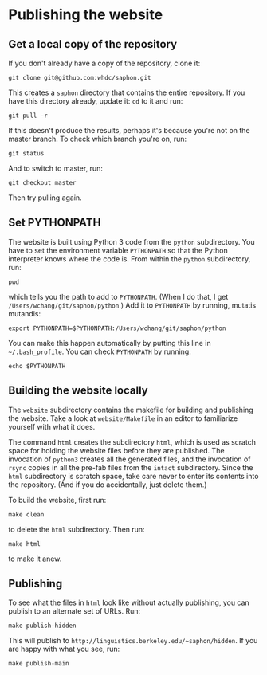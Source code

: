 # Publishing the website

## Get a local copy of the repository

If you don't already have a copy of the repository, clone it:

  `git clone git@github.com:whdc/saphon.git`

This creates a `saphon` directory that contains the entire repository.  If you have this directory already, update it: `cd` to it and run:

  `git pull -r`

If this doesn't produce the results, perhaps it's because you're not on the master branch.  To check which branch you're on, run:

  `git status`

And to switch to master, run:

  `git checkout master`

Then try pulling again.

## Set PYTHONPATH

The website is built using Python 3 code from the `python` subdirectory.  You have to set the environment variable `PYTHONPATH` so that the Python interpreter knows where the code is.  From within the `python` subdirectory, run:

  `pwd`
  
which tells you the path to add to `PYTHONPATH`.  (When I do that, I get `/Users/wchang/git/saphon/python`.)  Add it to `PYTHONPATH` by running, mutatis mutandis:

  `export PYTHONPATH=$PYTHONPATH:/Users/wchang/git/saphon/python`

You can make this happen automatically by putting this line in `~/.bash_profile`.  You can check `PYTHONPATH` by running:

  `echo $PYTHONPATH`

## Building the website locally

The `website` subdirectory contains the makefile for building and publishing the website.  Take a look at `website/Makefile` in an editor to familiarize yourself with what it does.

The command `html` creates the subdirectory `html`, which is used as scratch space for holding the website files before they are published.  The invocation of `python3` creates all the generated files, and the invocation of `rsync` copies in all the pre-fab files from the `intact` subdirectory.  Since the `html` subdirectory is scratch space, take care never to enter its contents into the repository. (And if you do accidentally, just delete them.)

To build the website, first run:

  `make clean`

to delete the `html` subdirectory.  Then run:

  `make html`

to make it anew.

## Publishing

To see what the files in `html` look like without actually publishing, you can publish to an alternate set of URLs.  Run:

  `make publish-hidden`

This will publish to `http://linguistics.berkeley.edu/~saphon/hidden`.  If you are happy with what you see, run:

  `make publish-main`

